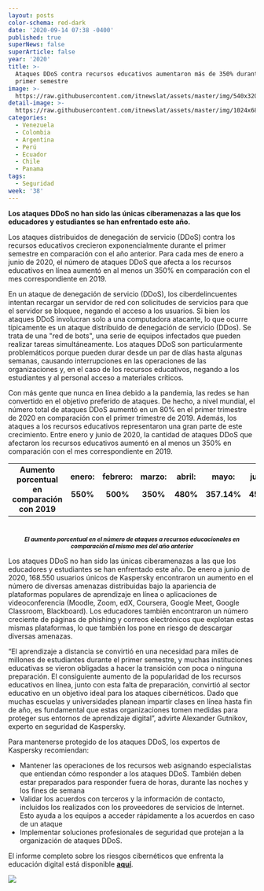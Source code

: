 ```yaml
---
layout: posts
color-schema: red-dark
date: '2020-09-14 07:38 -0400'
published: true
superNews: false
superArticle: false
year: '2020'
title: >-
  Ataques DDoS contra recursos educativos aumentaron más de 350% durante el
  primer semestre
image: >-
  https://raw.githubusercontent.com/itnewslat/assets/master/img/540x320/Escuelita-p.jpg
detail-image: >-
  https://raw.githubusercontent.com/itnewslat/assets/master/img/1024x680/Escuelita-g.jpg
categories:
  - Venezuela
  - Colombia
  - Argentina
  - Perú
  - Ecuador
  - Chile
  - Panama
tags:
  - Seguridad
week: '38'
---
```

**Los ataques DDoS no han sido las únicas ciberamenazas a las que los educadores y estudiantes se han enfrentado este año.**

Los ataques distribuidos de denegación de servicio (DDoS) contra los recursos educativos crecieron exponencialmente durante el primer semestre en comparación con el año anterior. Para cada mes de enero a junio de 2020, el número de ataques DDoS que afecta a los recursos educativos en línea aumentó en al menos un 350% en comparación con el mes correspondiente en 2019.

En un ataque de denegación de servicio (DDoS), los ciberdelincuentes intentan recargar un servidor de red con solicitudes de servicios para que el servidor se bloquee, negando el acceso a los usuarios. Si bien los ataques DDoS involucran solo a una computadora atacante, lo que ocurre típicamente es un ataque distribuido de denegación de servicio (DDos). Se trata de una "red de bots", una serie de equipos infectados que pueden realizar tareas simultáneamente. Los ataques DDoS son particularmente problemáticos porque pueden durar desde un par de días hasta algunas semanas, causando interrupciones en las operaciones de las organizaciones y, en el caso de los recursos educativos, negando a los estudiantes y al personal acceso a materiales críticos.

Con más gente que nunca en línea debido a la pandemia, las redes se han convertido en el objetivo preferido de ataques. De hecho, a nivel mundial, el número total de ataques DDoS aumentó en un 80% en el primer trimestre de 2020 en comparación con el primer trimestre de 2019. Además, los ataques a los recursos educativos representaron una gran parte de este crecimiento. Entre enero y junio de 2020, la cantidad de ataques DDoS que afectaron los recursos educativos aumentó en al menos un 350% en comparación con el mes correspondiente en 2019.

<table style="height: 132px;" width="666">
<tbody>
<tr>
<td style="text-align: center;" width="88"><strong>Aumento porcentual en comparación con 2019</strong></td>
<td style="text-align: center;" width="88"><strong>enero:</strong>

<strong>550%</strong></td>
<td style="text-align: center;" width="88"><strong>febrero:</strong>

<strong>500%</strong></td>
<td style="text-align: center;" width="87"><strong>marzo:</strong>

<strong>350%</strong></td>
<td style="text-align: center;" width="87"><strong>abril:</strong>

<strong>480%</strong></td>
<td style="text-align: center;" width="88"><strong>mayo:</strong>

<strong>357.14%</strong></td>
<td style="text-align: center;" width="87"><strong>junio:</strong>

<strong>450%</strong></td>
</tr>
</tbody>
</table>
<p style="text-align: center;"><sub><strong><em>El aumento porcentual en el número de ataques a recursos educacionales en comparación al mismo mes del año anterior</em></strong></sub></p>

Los ataques DDoS no han sido las únicas ciberamenazas a las que los educadores y estudiantes se han enfrentado este año. De enero a junio de 2020, 168.550 usuarios únicos de Kaspersky encontraron un aumento en el número de diversas amenazas distribuidas bajo la apariencia de plataformas populares de aprendizaje en línea o aplicaciones de videoconferencia (Moodle, Zoom, edX, Coursera, Google Meet, Google Classroom, Blackboard). Los educadores también encontraron un número creciente de páginas de phishing y correos electrónicos que explotan estas mismas plataformas, lo que también los pone en riesgo de descargar diversas amenazas.

“El aprendizaje a distancia se convirtió en una necesidad para miles de millones de estudiantes durante el primer semestre, y muchas instituciones educativas se vieron obligadas a hacer la transición con poca o ninguna preparación. El consiguiente aumento de la popularidad de los recursos educativos en línea, junto con esta falta de preparación, convirtió al sector educativo en un objetivo ideal para los ataques cibernéticos. Dado que muchas escuelas y universidades planean impartir clases en línea hasta fin de año, es fundamental que estas organizaciones tomen medidas para proteger sus entornos de aprendizaje digital”, advirte Alexander Gutnikov, experto en seguridad de Kaspersky.

Para mantenerse protegido de los ataques DDoS, los expertos de Kaspersky recomiendan:

- Mantener las operaciones de los recursos web asignando especialistas que entiendan cómo responder a los ataques DDoS. También deben estar preparados para responder fuera de horas, durante las noches y los fines de semana
- Validar los acuerdos con terceros y la información de contacto, incluidos los realizados con los proveedores de servicios de Internet. Esto ayuda a los equipos a acceder rápidamente a los acuerdos en caso de un ataque
- Implementar soluciones profesionales de seguridad que protejan a la organización de ataques DDoS. 

El informe completo sobre los riesgos cibernéticos que enfrenta la educación digital está disponible [**aquí**](https://media.kasperskycontenthub.com/wp-content/uploads/sites/43/2020/09/04113558/education_report_04092020_2.pdf). 

<img src="https://tracker.metricool.com/c3po.jpg?hash=56f88a41e39ab42c063cc51676587a04"/>